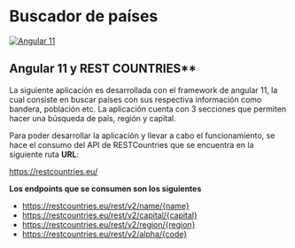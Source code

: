 # **Buscador de países**


[![Angular 11](https://lh3.googleusercontent.com/proxy/oUWhb6jMAcpAKjq3xnc1OP4dA8RasTF8nUh09wDicEoFecsX0o8fFtqRztnXTsiUbAQuBO7AV39Qn1eNCrbXP5QTGIux0XUl--Lxbfm0PX1YeXoJbD5L1nYEIBQYpA "Angular 11")](https://lh3.googleusercontent.com/proxy/oUWhb6jMAcpAKjq3xnc1OP4dA8RasTF8nUh09wDicEoFecsX0o8fFtqRztnXTsiUbAQuBO7AV39Qn1eNCrbXP5QTGIux0XUl--Lxbfm0PX1YeXoJbD5L1nYEIBQYpA "Angular 11")

## Angular 11 y REST COUNTRIES**

La siguiente aplicación es desarrollada con el framework de angular 11, la cual consiste en buscar países con sus respectiva información como bandera, población etc. La aplicación cuenta con 3 secciones que permiten hacer una búsqueda de país, región y capital. 

Para poder desarrollar la aplicación y llevar a cabo el funcionamiento, se hace el consumo del API de RESTCountries que se encuentra en la siguiente ruta **URL**:

https://restcountries.eu/

**Los endpoints que se consumen son los siguientes**

- https://restcountries.eu/rest/v2/name/{name}
- https://restcountries.eu/rest/v2/capital/{capital}
- https://restcountries.eu/rest/v2/region/{region}
- https://restcountries.eu/rest/v2/alpha/{code}

